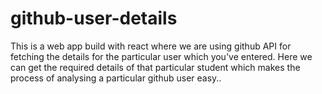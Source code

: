 # github-user-details
This is a web app build with react where we are using github API for fetching the details for the particular user which you've entered. Here we can get the required details of that particular student which makes the process of analysing a particular github user easy..
